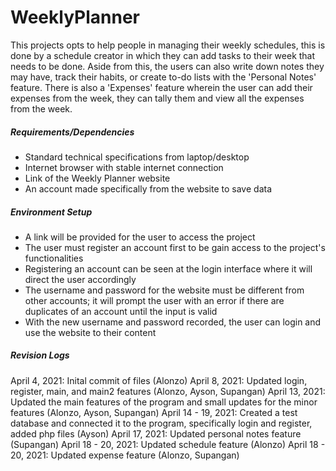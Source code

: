 # WeeklyPlanner

This projects opts to help people in managing their weekly schedules, this is done by a schedule creator in which 
they can add tasks to their week that needs to be done. Aside from this, the users can also write down notes they 
may have, track their habits, or create to-do lists with the 'Personal Notes' feature. There is also a 'Expenses'
feature wherein the user can add their expenses from the week, they can tally them and view all the expenses 
from the week.

##### Requirements/Dependencies
- Standard technical specifications from laptop/desktop
- Internet browser with stable internet connection
- Link of the Weekly Planner website
- An account made specifically from the website to save data

##### Environment Setup
- A link will be provided for the user to access the project
- The user must register an account first to be gain access to the project's functionalities
- Registering an account can be seen at the login interface where it will direct the user accordingly
- The username and password for the website must be different from other accounts; it will prompt the
  user with an error if there are duplicates of an account until the input is valid
- With the new username and password recorded, the user can login and use the website to their content

##### Revision Logs
April 4, 2021: Inital commit of files (Alonzo)
April 8, 2021: Updated login, register, main, and main2 features (Alonzo, Ayson, Supangan)
April 13, 2021: Updated the main features of the program and small updates for the minor features (Alonzo, Ayson, Supangan)
April 14 - 19, 2021: Created a test database and connected it to the program, specifically login and register, added php files (Ayson)
April 17, 2021: Updated personal notes feature (Supangan)
April 18 - 20, 2021: Updated schedule feature (Alonzo)
April 18 - 20, 2021: Updated expense feature (Alonzo, Supangan)
